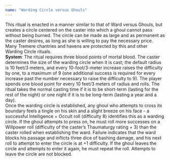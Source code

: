 ```yaml
---
name: "Warding Circle versus Ghouls"
---
```


This ritual is enacted in a manner similar to that of Ward versus Ghouls, but creates a circle centered on the caster into which a ghoul cannot pass without being burned. The circle can be made as large and as permanent as the caster desires, as long as she is willing to pay the necessary price. Many Tremere chantries and havens are protected by this and other Warding Circle rituals.<br><b>System</b>: The ritual requires three blood points of mortal blood. The caster determines the size of the warding circle when it is cast; the default radius is 10 feet/3 meters, and every 10-foot/3-meter increase raises the difficulty by one, to a maximum of 9 (one additional success is required for every increase past the number necessary to raise the difficulty to 9). The player spends one blood point for every 10 feet/3 meters of radius and rolls. The ritual takes the normal casting time if it is to be short-term (lasting for the rest of the night) or one night if it is to be long-term (lasting a year and a day).<br>Once the warding circle is established, any ghoul who attempts to cross its boundary feels a tingle on his skin and a slight breeze on his face - a successful Intelligence + Occult roll (difficulty 8) identifies this as a warding circle. If the ghoul attempts to press on, he must roll more successes on a Willpower roll (difficulty of the caster’s Thaumaturgy rating + 3) than the caster rolled when establishing the ward. Failure indicates that the ward blocks his passage and inflicts three dice of bashing damage, and his next roll to attempt to enter the circle is at +1 difficulty. If the ghoul leaves the circle and attempts to enter it again, he must repeat the roll. Attempts to leave the circle are not blocked.
